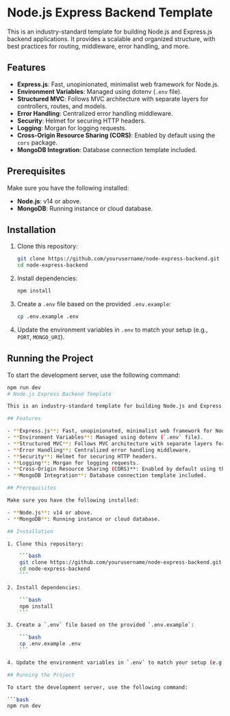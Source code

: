 # Node.js Express Backend Template

This is an industry-standard template for building Node.js and Express.js backend applications. It provides a scalable and organized structure, with best practices for routing, middleware, error handling, and more.

## Features

- **Express.js**: Fast, unopinionated, minimalist web framework for Node.js.
- **Environment Variables**: Managed using dotenv (`.env` file).
- **Structured MVC**: Follows MVC architecture with separate layers for controllers, routes, and models.
- **Error Handling**: Centralized error handling middleware.
- **Security**: Helmet for securing HTTP headers.
- **Logging**: Morgan for logging requests.
- **Cross-Origin Resource Sharing (CORS)**: Enabled by default using the `cors` package.
- **MongoDB Integration**: Database connection template included.

## Prerequisites

Make sure you have the following installed:

- **Node.js**: v14 or above.
- **MongoDB**: Running instance or cloud database.

## Installation

1. Clone this repository:

    ```bash
    git clone https://github.com/yourusername/node-express-backend.git
    cd node-express-backend
    ```

2. Install dependencies:

    ```bash
    npm install
    ```

3. Create a `.env` file based on the provided `.env.example`:

    ```bash
    cp .env.example .env
    ```

4. Update the environment variables in `.env` to match your setup (e.g., `PORT`, `MONGO_URI`).

## Running the Project

To start the development server, use the following command:

```bash
npm run dev
# Node.js Express Backend Template

This is an industry-standard template for building Node.js and Express.js backend applications. It provides a scalable and organized structure, with best practices for routing, middleware, error handling, and more.

## Features

- **Express.js**: Fast, unopinionated, minimalist web framework for Node.js.
- **Environment Variables**: Managed using dotenv (`.env` file).
- **Structured MVC**: Follows MVC architecture with separate layers for controllers, routes, and models.
- **Error Handling**: Centralized error handling middleware.
- **Security**: Helmet for securing HTTP headers.
- **Logging**: Morgan for logging requests.
- **Cross-Origin Resource Sharing (CORS)**: Enabled by default using the `cors` package.
- **MongoDB Integration**: Database connection template included.

## Prerequisites

Make sure you have the following installed:

- **Node.js**: v14 or above.
- **MongoDB**: Running instance or cloud database.

## Installation

1. Clone this repository:

    ```bash
    git clone https://github.com/yourusername/node-express-backend.git
    cd node-express-backend
    ```

2. Install dependencies:

    ```bash
    npm install
    ```

3. Create a `.env` file based on the provided `.env.example`:

    ```bash
    cp .env.example .env
    ```

4. Update the environment variables in `.env` to match your setup (e.g., `PORT`, `MONGO_URI`).

## Running the Project

To start the development server, use the following command:

```bash
npm run dev
